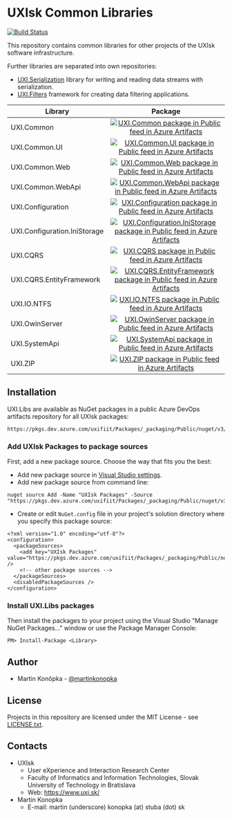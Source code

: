 # UXIsk Common Libraries

[![Build Status](https://dev.azure.com/uxifiit/Libs/_apis/build/status/uxifiit.UXI.Libs?branchName=master)](https://dev.azure.com/uxifiit/Libs/_build/latest?definitionId=3&branchName=master)

This repository contains common libraries for other projects of the UXIsk software infrastructure. 

Further libraries are separated into own repositories:
* [UXI.Serialization](https://github.com/uxifiit/UXI.Serialization) library for writing and reading data streams with serialization.
* [UXI.Filters](https://github.com/uxifiit/Filters) framework for creating data filtering applications.

|Library |Package|
|--------|:-----:|
|UXI.Common|[![UXI.Common package in Public feed in Azure Artifacts](https://feeds.dev.azure.com/uxifiit/905a1e2c-1aff-45b3-bc72-dba43be0a133/_apis/public/Packaging/Feeds/990007cf-a847-406c-9fa5-dec22ee2ccdc/Packages/9ec59510-8c46-4420-8a36-d27c44fe73b6/Badge)](https://dev.azure.com/uxifiit/Packages/_packaging?_a=package&feed=990007cf-a847-406c-9fa5-dec22ee2ccdc&package=9ec59510-8c46-4420-8a36-d27c44fe73b6&preferRelease=true)|
|UXI.Common.UI|[![UXI.Common.UI package in Public feed in Azure Artifacts](https://feeds.dev.azure.com/uxifiit/905a1e2c-1aff-45b3-bc72-dba43be0a133/_apis/public/Packaging/Feeds/990007cf-a847-406c-9fa5-dec22ee2ccdc/Packages/1f378e3c-d7ba-42cd-9847-cf09e839785b/Badge)](https://dev.azure.com/uxifiit/Packages/_packaging?_a=package&feed=990007cf-a847-406c-9fa5-dec22ee2ccdc&package=1f378e3c-d7ba-42cd-9847-cf09e839785b&preferRelease=true)|
|UXI.Common.Web|[![UXI.Common.Web package in Public feed in Azure Artifacts](https://feeds.dev.azure.com/uxifiit/905a1e2c-1aff-45b3-bc72-dba43be0a133/_apis/public/Packaging/Feeds/990007cf-a847-406c-9fa5-dec22ee2ccdc/Packages/16ec9c91-ca17-48ed-9a9e-a1b7faabb8e3/Badge)](https://dev.azure.com/uxifiit/Packages/_packaging?_a=package&feed=990007cf-a847-406c-9fa5-dec22ee2ccdc&package=16ec9c91-ca17-48ed-9a9e-a1b7faabb8e3&preferRelease=true)|
|UXI.Common.WebApi|[![UXI.Common.WebApi package in Public feed in Azure Artifacts](https://feeds.dev.azure.com/uxifiit/905a1e2c-1aff-45b3-bc72-dba43be0a133/_apis/public/Packaging/Feeds/990007cf-a847-406c-9fa5-dec22ee2ccdc/Packages/3b13d95e-a0e0-412a-8703-03c6d6c92f3e/Badge)](https://dev.azure.com/uxifiit/Packages/_packaging?_a=package&feed=990007cf-a847-406c-9fa5-dec22ee2ccdc&package=3b13d95e-a0e0-412a-8703-03c6d6c92f3e&preferRelease=true)|
|UXI.Configuration|[![UXI.Configuration package in Public feed in Azure Artifacts](https://feeds.dev.azure.com/uxifiit/905a1e2c-1aff-45b3-bc72-dba43be0a133/_apis/public/Packaging/Feeds/990007cf-a847-406c-9fa5-dec22ee2ccdc/Packages/7af06a22-1b00-4d4b-b132-12160f96a78e/Badge)](https://dev.azure.com/uxifiit/Packages/_packaging?_a=package&feed=990007cf-a847-406c-9fa5-dec22ee2ccdc&package=7af06a22-1b00-4d4b-b132-12160f96a78e&preferRelease=true)|
|UXI.Configuration.IniStorage|[![UXI.Configuration.IniStorage package in Public feed in Azure Artifacts](https://feeds.dev.azure.com/uxifiit/905a1e2c-1aff-45b3-bc72-dba43be0a133/_apis/public/Packaging/Feeds/990007cf-a847-406c-9fa5-dec22ee2ccdc/Packages/b03c825f-663c-4b7c-b6f5-497f7da65619/Badge)](https://dev.azure.com/uxifiit/Packages/_packaging?_a=package&feed=990007cf-a847-406c-9fa5-dec22ee2ccdc&package=b03c825f-663c-4b7c-b6f5-497f7da65619&preferRelease=true)|
|UXI.CQRS|[![UXI.CQRS package in Public feed in Azure Artifacts](https://feeds.dev.azure.com/uxifiit/905a1e2c-1aff-45b3-bc72-dba43be0a133/_apis/public/Packaging/Feeds/990007cf-a847-406c-9fa5-dec22ee2ccdc/Packages/bf55e17f-9770-4d23-8b33-9734ab7ab4c4/Badge)](https://dev.azure.com/uxifiit/Packages/_packaging?_a=package&feed=990007cf-a847-406c-9fa5-dec22ee2ccdc&package=bf55e17f-9770-4d23-8b33-9734ab7ab4c4&preferRelease=true)|
|UXI.CQRS.EntityFramework|[![UXI.CQRS.EntityFramework package in Public feed in Azure Artifacts](https://feeds.dev.azure.com/uxifiit/905a1e2c-1aff-45b3-bc72-dba43be0a133/_apis/public/Packaging/Feeds/990007cf-a847-406c-9fa5-dec22ee2ccdc/Packages/c51d1f17-f67d-44a8-a6fd-7215de0237ac/Badge)](https://dev.azure.com/uxifiit/Packages/_packaging?_a=package&feed=990007cf-a847-406c-9fa5-dec22ee2ccdc&package=c51d1f17-f67d-44a8-a6fd-7215de0237ac&preferRelease=true)|
|UXI.IO.NTFS|[![UXI.IO.NTFS package in Public feed in Azure Artifacts](https://feeds.dev.azure.com/uxifiit/905a1e2c-1aff-45b3-bc72-dba43be0a133/_apis/public/Packaging/Feeds/990007cf-a847-406c-9fa5-dec22ee2ccdc/Packages/f0aa27b7-765a-43cb-ba45-557e3b33564f/Badge)](https://dev.azure.com/uxifiit/Packages/_packaging?_a=package&feed=990007cf-a847-406c-9fa5-dec22ee2ccdc&package=f0aa27b7-765a-43cb-ba45-557e3b33564f&preferRelease=true)|
|UXI.OwinServer|[![UXI.OwinServer package in Public feed in Azure Artifacts](https://feeds.dev.azure.com/uxifiit/905a1e2c-1aff-45b3-bc72-dba43be0a133/_apis/public/Packaging/Feeds/990007cf-a847-406c-9fa5-dec22ee2ccdc/Packages/b51942f4-3aef-45dc-858c-03854916739f/Badge)](https://dev.azure.com/uxifiit/Packages/_packaging?_a=package&feed=990007cf-a847-406c-9fa5-dec22ee2ccdc&package=b51942f4-3aef-45dc-858c-03854916739f&preferRelease=true)|
|UXI.SystemApi|[![UXI.SystemApi package in Public feed in Azure Artifacts](https://feeds.dev.azure.com/uxifiit/905a1e2c-1aff-45b3-bc72-dba43be0a133/_apis/public/Packaging/Feeds/990007cf-a847-406c-9fa5-dec22ee2ccdc/Packages/1cf7baa0-1b92-464c-9dff-5a34b1c1ac7f/Badge)](https://dev.azure.com/uxifiit/Packages/_packaging?_a=package&feed=990007cf-a847-406c-9fa5-dec22ee2ccdc&package=1cf7baa0-1b92-464c-9dff-5a34b1c1ac7f&preferRelease=true)|
|UXI.ZIP|[![UXI.ZIP package in Public feed in Azure Artifacts](https://feeds.dev.azure.com/uxifiit/905a1e2c-1aff-45b3-bc72-dba43be0a133/_apis/public/Packaging/Feeds/990007cf-a847-406c-9fa5-dec22ee2ccdc/Packages/fcfee85c-6bd4-4443-8f52-940508eefb45/Badge)](https://dev.azure.com/uxifiit/Packages/_packaging?_a=package&feed=990007cf-a847-406c-9fa5-dec22ee2ccdc&package=fcfee85c-6bd4-4443-8f52-940508eefb45&preferRelease=true)|

## Installation

UXI.Libs are available as NuGet packages in a public Azure DevOps artifacts repository for all UXIsk packages:
```
https://pkgs.dev.azure.com/uxifiit/Packages/_packaging/Public/nuget/v3/index.json
```

### Add UXIsk Packages to package sources
First, add a new package source. Choose the way that fits you the best:
* Add new package source in [Visual Studio settings](https://docs.microsoft.com/en-us/azure/devops/artifacts/nuget/consume?view=azure-devops).
* Add new package source from command line:
```
nuget source Add -Name "UXIsk Packages" -Source "https://pkgs.dev.azure.com/uxifiit/Packages/_packaging/Public/nuget/v3/index.json"
```
* Create or edit `NuGet.config` file in your project's solution directory where you specify this package source:
```
<?xml version="1.0" encoding="utf-8"?>
<configuration>
  <packageSources>
    <add key="UXIsk Packages" value="https://pkgs.dev.azure.com/uxifiit/Packages/_packaging/Public/nuget/v3/index.json" />
    <!-- other package sources -->
  </packageSources>
  <disabledPackageSources />
</configuration>
```

### Install UXI.Libs packages

Then install the packages to your project using the Visual Studio "Manage NuGet Packages..." window or use the Package Manager Console:
```
PM> Install-Package <Library>
```


## Author

* Martin Konôpka - [@martinkonopka](https://github.com/martinkonopka)


## License

Projects in this repository are licensed under the MIT License - see [LICENSE.txt](LICENSE.txt).


## Contacts

* UXIsk
  * User eXperience and Interaction Research Center
  * Faculty of Informatics and Information Technologies, Slovak University of Technology in Bratislava
  * Web: https://www.uxi.sk/
* Martin Konopka
  * E-mail: martin (underscore) konopka (at) stuba (dot) sk

